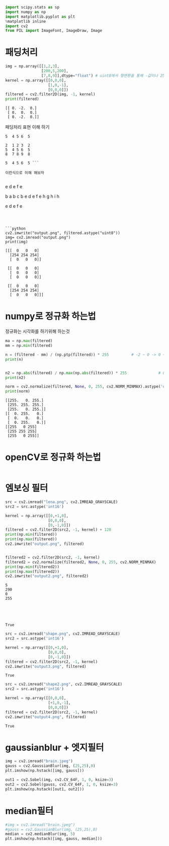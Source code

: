 ```python
import scipy.stats as sp
import numpy as np
import matplotlib.pyplot as plt
%matplotlib inline
import cv2
from PIL import ImageFont, ImageDraw, Image
```

# 패딩처리


```python
img = np.array([[1,2,3],
                [200,5,200],
                [7,8,9]],dtype="float") # uint8에서 형변환을 통해 -값이나 255 이상의 값을 보고싶으면 float으로 해줘야함
kernel = np.array([[0,0,0],
                   [1,0,-1],
                   [0,0,0]])
filtered = cv2.filter2D(img, -1, kernel)
print(filtered)
```

    [[ 0. -2.  0.]
     [ 0.  0.  0.]
     [ 0. -2.  0.]]


패딩처리 표현 이해 하기

```
5  4 5 6  5

2  1 2 3  2
5  4 5 6  5
8  7 8 9  8

5  4 5 6  5 ```

이런식으로 이해 해보자


```
e  d e f  e

b  a b c  b
e  d e f  e
h  g h i  h

e  d e f  e
  ```
 


​```python
cv2.imwrite("output.png", filtered.astype("uint8"))
img= cv2.imread("output.png")
print(img)
  ```

    [[[  0   0   0]
      [254 254 254]
      [  0   0   0]]
    
     [[  0   0   0]
      [  0   0   0]
      [  0   0   0]]
    
     [[  0   0   0]
      [254 254 254]
      [  0   0   0]]]


# numpy로 정규화 하는법


정규화는 시각화를 하기위해 하는것


```python
ma = np.max(filtered)
mm = np.min(filtered)

n = (filtered - mm) / (np.ptp(filtered)) * 255          # -2 ~ 0 -> 0 ~ 255        np.ptp(filtered) = ma - mm
print(n)


n2 = np.abs(filtered) / np.max(np.abs(filtered)) * 255              # 0-2 -> 0 ~ 255
print(n2)

norm = cv2.normalize(filtered, None, 0, 255, cv2.NORM_MINMAX).astype('uint8')
print(norm)
```

    [[255.   0. 255.]
     [255. 255. 255.]
     [255.   0. 255.]]
    [[  0. 255.   0.]
     [  0.   0.   0.]
     [  0. 255.   0.]]
    [[255   0 255]
     [255 255 255]
     [255   0 255]]


# openCV로 정규화 하는법


```python

```

# 엠보싱 필터


```python
src = cv2.imread("lena.png", cv2.IMREAD_GRAYSCALE)
src2 = src.astype('int16')

kernel = np.array([[0,+1,0],
                   [0,0,0],
                   [0,-1,0]])
filtered = cv2.filter2D(src2, -1, kernel) + 128
print(np.min(filtered))
print(np.max(filtered))
cv2.imwrite("output.png", filtered)


filtered2 = cv2.filter2D(src2, -1, kernel)
filtered2 = cv2.normalize(filtered2, None, 0, 255, cv2.NORM_MINMAX)
print(np.min(filtered2))
print(np.max(filtered2))
cv2.imwrite("output2.png", filtered2)
```

    5
    290
    0
    255





    True




```python
src = cv2.imread("shape.png", cv2.IMREAD_GRAYSCALE)
src2 = src.astype('int16')

kernel = np.array([[0,+1,0],
                   [0,0,0],
                   [0,-1,0]])
filtered = cv2.filter2D(src2, -1, kernel)
cv2.imwrite("output3.png", filtered)

```




    True




```python
src = cv2.imread("shape2.png", cv2.IMREAD_GRAYSCALE)
src2 = src.astype('int16')

kernel = np.array([[0,0,0],
                   [+1,0,-1],
                   [0,0,0]])
filtered = cv2.filter2D(src2, -1, kernel)
cv2.imwrite("output4.png", filtered)

```




    True



# gaussianblur + 엣지필터


```python
img = cv2.imread("brain.jpeg")
gauss = cv2.GaussianBlur(img, (25,25),0)
plt.imshow(np.hstack([img, gauss]))
```







```python
out1 = cv2.Sobel(img, cv2.CV_64F, 1, 0, ksize=3)
out2 = cv2.Sobel(gauss, cv2.CV_64F, 1, 0, ksize=3)
plt.imshow(np.hstack([out1, out2]))
```












# median필터


```python
#img = cv2.imread("brain.jpeg")
#gauss = cv2.GaussianBlur(img, (25,25),0)
median = cv2.medianBlur(img, 5)
plt.imshow(np.hstack([img, gauss, median]))
```






